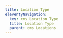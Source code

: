 ```yaml
---
title: Location Type
eleventyNavigation:
  key: cms Location Type
  title: Location Type
  parent: cms Locations
---
```

